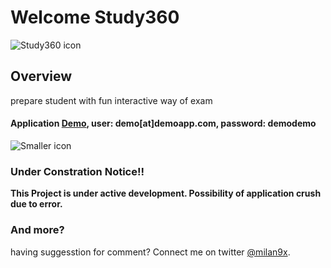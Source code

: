 # Welcome Study360
![Study360 icon](http://i1351.photobucket.com/albums/p800/Titas9x/architect_zps3e7e1562.png)

## Overview
prepare student with fun interactive way of exam
####  Application [Demo](http://study360.herokuapp.com/),  user: demo[at]demoapp.com,  password: demodemo

![Smaller icon](http://i1351.photobucket.com/albums/p800/Titas9x/construction_zps6baa07d1.png "Under Costruction")

### Under Constration Notice!!
**This Project is under active development. Possibility of application crush due to error.**

### And more?
having suggesstion for comment? Connect me on twitter [@milan9x](http://twitter.com/milan9x).

